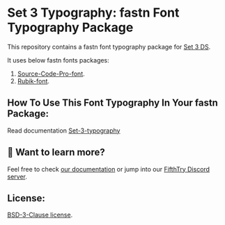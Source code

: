 # Set 3 Typography: fastn Font Typography Package

This repository contains a fastn font typography package for [Set 3 DS](https://fastn-community.github.io/set-3-ds/).

It uses below fastn fonts packages:

1. [Source-Code-Pro-font](https://fastn-community.github.io/source-code-pro-font/).
2. [Rubik-font](https://fastn-community.github.io/rubik-font/).

## How To Use This Font Typography In Your fastn Package:

Read documentation [Set-3-typography](https://fastn-community.github.io/set-3-typography/)

## 👀 Want to learn more?

Feel free to check [our documentation](https://fastn.com/) or jump into our [FifthTry Discord 
server](https://discord.gg/bucrdvptYd).

## License:
[BSD-3-Clause license](LICENSE).
